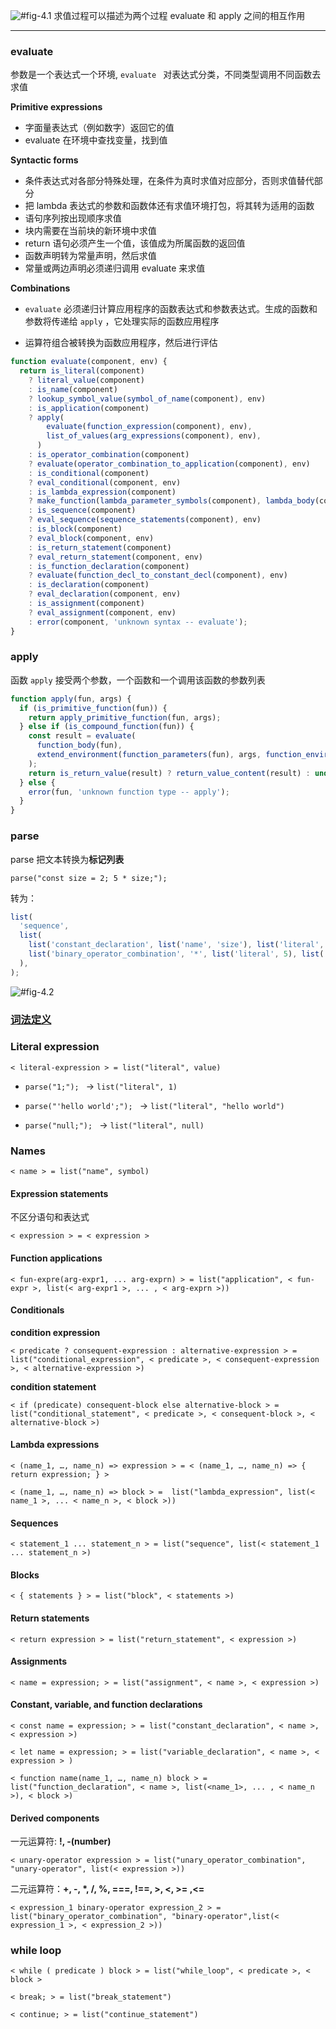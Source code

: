 ![#fig-4.1](./images/ch4-Z-G-1.svg)
求值过程可以描述为两个过程 evaluate 和 apply 之间的相互作用

---

### evaluate

参数是一个表达式一个环境, `evaluate ` 对表达式分类，不同类型调用不同函数去求值

**Primitive expressions**

- 字面量表达式（例如数字）返回它的值
- evaluate 在环境中查找变量，找到值

**Syntactic forms**

- 条件表达式对各部分特殊处理，在条件为真时求值对应部分，否则求值替代部分
- 把 lambda 表达式的参数和函数体还有求值环境打包，将其转为适用的函数
- 语句序列按出现顺序求值
- 块内需要在当前块的新环境中求值
- return 语句必须产生一个值，该值成为所属函数的返回值
- 函数声明转为常量声明，然后求值
- 常量或两边声明必须递归调用 evaluate 来求值

**Combinations**

- `evaluate` 必须递归计算应用程序的函数表达式和参数表达式。生成的函数和参数将传递给 `apply` ，它处理实际的函数应用程序

- 运算符组合被转换为函数应用程序，然后进行评估

```javascript
function evaluate(component, env) {
  return is_literal(component)
    ? literal_value(component)
    : is_name(component)
    ? lookup_symbol_value(symbol_of_name(component), env)
    : is_application(component)
    ? apply(
        evaluate(function_expression(component), env),
        list_of_values(arg_expressions(component), env),
      )
    : is_operator_combination(component)
    ? evaluate(operator_combination_to_application(component), env)
    : is_conditional(component)
    ? eval_conditional(component, env)
    : is_lambda_expression(component)
    ? make_function(lambda_parameter_symbols(component), lambda_body(component), env)
    : is_sequence(component)
    ? eval_sequence(sequence_statements(component), env)
    : is_block(component)
    ? eval_block(component, env)
    : is_return_statement(component)
    ? eval_return_statement(component, env)
    : is_function_declaration(component)
    ? evaluate(function_decl_to_constant_decl(component), env)
    : is_declaration(component)
    ? eval_declaration(component, env)
    : is_assignment(component)
    ? eval_assignment(component, env)
    : error(component, 'unknown syntax -- evaluate');
}
```

### apply

函数 `apply` 接受两个参数，一个函数和一个调用该函数的参数列表

```javascript
function apply(fun, args) {
  if (is_primitive_function(fun)) {
    return apply_primitive_function(fun, args);
  } else if (is_compound_function(fun)) {
    const result = evaluate(
      function_body(fun),
      extend_environment(function_parameters(fun), args, function_environment(fun)),
    );
    return is_return_value(result) ? return_value_content(result) : undefined;
  } else {
    error(fun, 'unknown function type -- apply');
  }
}
```

### parse

parse 把文本转换为**标记列表**

`parse("const size = 2; 5 * size;"); `

转为：

```js
list(
  'sequence',
  list(
    list('constant_declaration', list('name', 'size'), list('literal', 2)),
    list('binary_operator_combination', '*', list('literal', 5), list('name', 'size')),
  ),
);
```

![#fig-4.2](./images/ch4-parse-abstraction.svg)

### [词法定义](https://sourceacademy.org/sicpjs/4.1.2)

### Literal expression

`< literal-expression > = list("literal", value)`

- `parse("1;"); ` -> `list("literal", 1)`

- `parse("'hello world';"); ` -> `list("literal", "hello world")`

- `parse("null;"); ` -> `list("literal", null)`

### Names

`< name > = list("name", symbol)`

#### Expression statements

不区分语句和表达式

`< expression > = < expression >`

#### Function applications

`< fun-expre(arg-expr1, ... arg-exprn) > = list("application", < fun-expr >, list(< arg-expr1 >, ... , < arg-exprn >))`

#### Conditionals

**condition expression**

`< predicate ? consequent-expression : alternative-expression > = list("conditional_expression", < predicate >, < consequent-expression >, < alternative-expression >)`

**condition statement**

`< if (predicate) consequent-block else alternative-block > = list("conditional_statement", < predicate >, < consequent-block >, < alternative-block >)`

#### Lambda expressions

`< (name_1, …, name_n) => expression > = < (name_1, …, name_n) => { return expression; } >`

`< (name_1, …, name_n) => block > =  list("lambda_expression", list(< name_1 >, ... < name_n >, < block >))`

#### Sequences

`< statement_1 ... statement_n > = list("sequence", list(< statement_1 ... statement_n >)`

#### Blocks

`< { statements } > = list("block", < statements >)`

#### Return statements

`< return expression > = list("return_statement", < expression >)`

#### Assignments

`< name = expression; > = list("assignment", < name >, < expression >)`

#### Constant, variable, and function declarations

`< const name = expression; > = list("constant_declaration", < name >, < expression >)`

`< let name = expression; > = list("variable_declaration", < name >, < expression > )`

`< function name(name_1, …, name_n) block > = list("function_declaration", < name >, list(<name_1>, ... , < name_n >), < block >)`

#### Derived components

一元运算符: **!, -(number)**

`< unary-operator expression > = list("unary_operator_combination", "unary-operator", list(< expression >))`

二元运算符：**+, -, \*, /, %, ===, !==, >, <, >= ,<=**

`< expression_1 binary-operator expression_2 > = list("binary_operator_combination", "binary-operator",list(< expression_1 >, < expression_2 >))`

### while loop

`< while ( predicate ) block > = list("while_loop", < predicate >, < block >`

`< break; > = list("break_statement")`

`< continue; > = list("continue_statement")`
